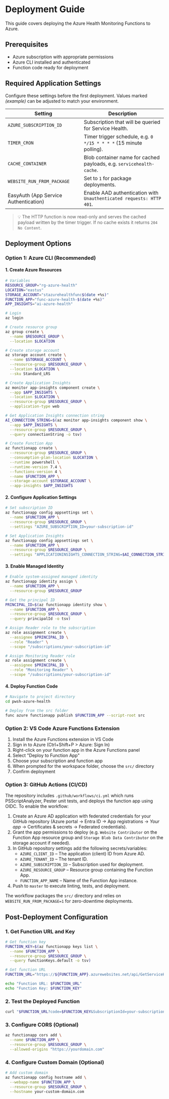 # Deployment Guide

This guide covers deploying the Azure Health Monitoring Functions to Azure.

## Prerequisites

- Azure subscription with appropriate permissions
- Azure CLI installed and authenticated
- Function code ready for deployment

## Required Application Settings

Configure these settings before the first deployment. Values marked *(example)* can be adjusted to match your environment.

| Setting | Description |
| --- | --- |
| `AZURE_SUBSCRIPTION_ID` | Subscription that will be queried for Service Health. |
| `TIMER_CRON` | Timer trigger schedule, e.g. `0 */15 * * * *` (15 minute polling). |
| `CACHE_CONTAINER` | Blob container name for cached payloads, e.g. `servicehealth-cache`. |
| `WEBSITE_RUN_FROM_PACKAGE` | Set to `1` for package deployments. |
| EasyAuth (App Service Authentication) | Enable AAD authentication with `Unauthenticated requests: HTTP 401`. |

> 💡 The HTTP function is now read-only and serves the cached payload written by the timer trigger. If no cache exists it returns `204 No Content`.

## Deployment Options

### Option 1: Azure CLI (Recommended)

#### 1. Create Azure Resources

```bash
# Variables
RESOURCE_GROUP="rg-azure-health"
LOCATION="eastus"
STORAGE_ACCOUNT="stazurehealthfunc$(date +%s)"
FUNCTION_APP="func-azure-health-$(date +%s)"
APP_INSIGHTS="ai-azure-health"

# Login
az login

# Create resource group
az group create \
  --name $RESOURCE_GROUP \
  --location $LOCATION

# Create storage account
az storage account create \
  --name $STORAGE_ACCOUNT \
  --resource-group $RESOURCE_GROUP \
  --location $LOCATION \
  --sku Standard_LRS

# Create Application Insights
az monitor app-insights component create \
  --app $APP_INSIGHTS \
  --location $LOCATION \
  --resource-group $RESOURCE_GROUP \
  --application-type web

# Get Application Insights connection string
AI_CONNECTION_STRING=$(az monitor app-insights component show \
  --app $APP_INSIGHTS \
  --resource-group $RESOURCE_GROUP \
  --query connectionString -o tsv)

# Create Function App
az functionapp create \
  --resource-group $RESOURCE_GROUP \
  --consumption-plan-location $LOCATION \
  --runtime powershell \
  --runtime-version 7.4 \
  --functions-version 4 \
  --name $FUNCTION_APP \
  --storage-account $STORAGE_ACCOUNT \
  --app-insights $APP_INSIGHTS
```

#### 2. Configure Application Settings

```bash
# Set subscription ID
az functionapp config appsettings set \
  --name $FUNCTION_APP \
  --resource-group $RESOURCE_GROUP \
  --settings "AZURE_SUBSCRIPTION_ID=your-subscription-id"

# Set Application Insights
az functionapp config appsettings set \
  --name $FUNCTION_APP \
  --resource-group $RESOURCE_GROUP \
  --settings "APPLICATIONINSIGHTS_CONNECTION_STRING=$AI_CONNECTION_STRING"
```

#### 3. Enable Managed Identity

```bash
# Enable system-assigned managed identity
az functionapp identity assign \
  --name $FUNCTION_APP \
  --resource-group $RESOURCE_GROUP

# Get the principal ID
PRINCIPAL_ID=$(az functionapp identity show \
  --name $FUNCTION_APP \
  --resource-group $RESOURCE_GROUP \
  --query principalId -o tsv)

# Assign Reader role to the subscription
az role assignment create \
  --assignee $PRINCIPAL_ID \
  --role "Reader" \
  --scope "/subscriptions/your-subscription-id"

# Assign Monitoring Reader role
az role assignment create \
  --assignee $PRINCIPAL_ID \
  --role "Monitoring Reader" \
  --scope "/subscriptions/your-subscription-id"
```

#### 4. Deploy Function Code

```bash
# Navigate to project directory
cd pwsh-azure-health

# Deploy from the src folder
func azure functionapp publish $FUNCTION_APP --script-root src
```

### Option 2: VS Code Azure Functions Extension

1. Install the Azure Functions extension in VS Code
2. Sign in to Azure (Ctrl+Shift+P > Azure: Sign In)
3. Right-click on your function app in the Azure Functions panel
4. Select "Deploy to Function App"
5. Choose your subscription and function app
6. When prompted for the workspace folder, choose the `src/` directory
7. Confirm deployment

### Option 3: GitHub Actions (CI/CD)

The repository includes `.github/workflows/ci.yml` which runs PSScriptAnalyzer, Pester unit tests, and deploys the function app using OIDC. To enable the workflow:

1. Create an Azure AD application with federated credentials for your GitHub repository (Azure portal → Entra ID → App registrations → *Your app* → Certificates & secrets → Federated credentials).
2. Grant the app permissions to deploy (e.g. `Website Contributor` on the Function App resource group and `Storage Blob Data Contributor` on the storage account if needed).
3. In GitHub repository settings add the following secrets/variables:
   - `AZURE_CLIENT_ID` – The application (client) ID from Azure AD.
   - `AZURE_TENANT_ID` – The tenant ID.
   - `AZURE_SUBSCRIPTION_ID` – Subscription used for deployment.
   - `AZURE_RESOURCE_GROUP` – Resource group containing the Function App.
   - `FUNCTION_APP_NAME` – Name of the Function App instance.
4. Push to `master` to execute linting, tests, and deployment.

The workflow packages the `src/` directory and relies on `WEBSITE_RUN_FROM_PACKAGE=1` for zero-downtime deployments.

## Post-Deployment Configuration

### 1. Get Function URL and Key

```bash
# Get function key
FUNCTION_KEY=$(az functionapp keys list \
  --name $FUNCTION_APP \
  --resource-group $RESOURCE_GROUP \
  --query functionKeys.default -o tsv)

# Get function URL
FUNCTION_URL="https://${FUNCTION_APP}.azurewebsites.net/api/GetServiceHealth"

echo "Function URL: $FUNCTION_URL"
echo "Function Key: $FUNCTION_KEY"
```

### 2. Test the Deployed Function

```bash
curl "$FUNCTION_URL?code=$FUNCTION_KEY&SubscriptionId=your-subscription-id"
```

### 3. Configure CORS (Optional)

```bash
az functionapp cors add \
  --name $FUNCTION_APP \
  --resource-group $RESOURCE_GROUP \
  --allowed-origins "https://yourdomain.com"
```

### 4. Configure Custom Domain (Optional)

```bash
# Add custom domain
az functionapp config hostname add \
  --webapp-name $FUNCTION_APP \
  --resource-group $RESOURCE_GROUP \
  --hostname your-custom-domain.com
```
